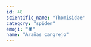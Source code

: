 ```yaml
---
id: 48
scientific_name: "Thomisidae"
category: "spider"
emoji: "🕷️"
name: "Arañas cangrejo"
---
```

